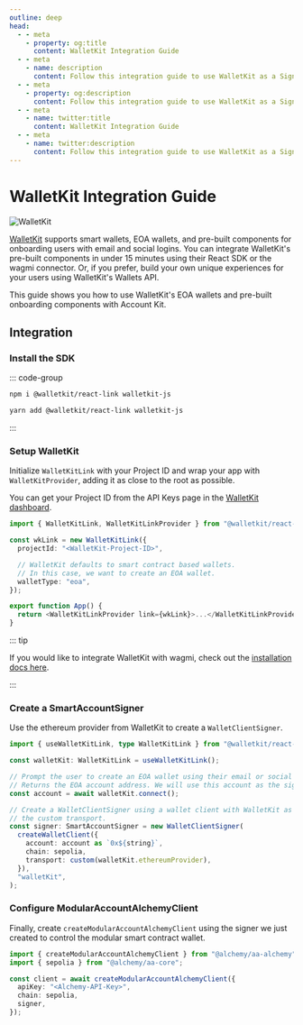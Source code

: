 ```yaml
---
outline: deep
head:
  - - meta
    - property: og:title
      content: WalletKit Integration Guide
  - - meta
    - name: description
      content: Follow this integration guide to use WalletKit as a Signer with Account Kit, a vertically integrated stack for building apps that support ERC-4337.
  - - meta
    - property: og:description
      content: Follow this integration guide to use WalletKit as a Signer with Account Kit, a vertically integrated stack for building apps that support ERC-4337.
  - - meta
    - name: twitter:title
      content: WalletKit Integration Guide
  - - meta
    - name: twitter:description
      content: Follow this integration guide to use WalletKit as a Signer with Account Kit, a vertically integrated stack for building apps that support ERC-4337.
---
```


# WalletKit Integration Guide

![WalletKit](/images/walletkit-overview.png)

[WalletKit](https://walletkit.com) supports smart wallets, EOA wallets, and pre-built components for onboarding users with email and social logins. You can integrate WalletKit's pre-built components in under 15 minutes using their React SDK or the wagmi connector. Or, if you prefer, build your own unique experiences for your users using WalletKit's Wallets API.

This guide shows you how to use WalletKit's EOA wallets and pre-built onboarding components with Account Kit.

## Integration

### Install the SDK

::: code-group

```bash [npm]
npm i @walletkit/react-link walletkit-js
```

```bash [yarn]
yarn add @walletkit/react-link walletkit-js
```

:::

### Setup WalletKit

Initialize `WalletKitLink` with your Project ID and wrap your app with `WalletKitProvider`, adding it as close to the
root as possible.

You can get your Project ID from the API Keys page in the [WalletKit dashboard](https://app.walletkit.com).

```ts
import { WalletKitLink, WalletKitLinkProvider } from "@walletkit/react-link";

const wkLink = new WalletKitLink({
  projectId: "<WalletKit-Project-ID>",

  // WalletKit defaults to smart contract based wallets.
  // In this case, we want to create an EOA wallet.
  walletType: "eoa",
});

export function App() {
  return <WalletKitLinkProvider link={wkLink}>...</WalletKitLinkProvider>;
}
```

::: tip

If you would like to integrate WalletKit with wagmi, check out
the [installation docs here](https://docs.walletkit.com/link/installation).

:::

### Create a SmartAccountSigner

Use the ethereum provider from WalletKit to create a `WalletClientSigner`.

```ts
import { useWalletKitLink, type WalletKitLink } from "@walletkit/react-link";

const walletKit: WalletKitLink = useWalletKitLink();

// Prompt the user to create an EOA wallet using their email or social login.
// Returns the EOA account address. We will use this account as the signer.
const account = await walletKit.connect();

// Create a WalletClientSigner using a wallet client with WalletKit as
// the custom transport.
const signer: SmartAccountSigner = new WalletClientSigner(
  createWalletClient({
    account: account as `0x${string}`,
    chain: sepolia,
    transport: custom(walletKit.ethereumProvider),
  }),
  "walletKit",
);
```

### Configure ModularAccountAlchemyClient

Finally, create `createModularAccountAlchemyClient` using the signer we just created to control the modular smart contract wallet.

```ts
import { createModularAccountAlchemyClient } from "@alchemy/aa-alchemy";
import { sepolia } from "@alchemy/aa-core";

const client = await createModularAccountAlchemyClient({
  apiKey: "<Alchemy-API-Key>",
  chain: sepolia,
  signer,
});
```
